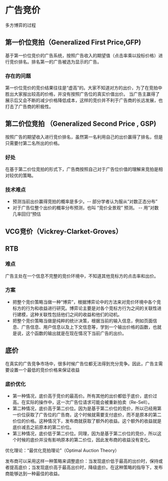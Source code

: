 # 广告竞价
多方博弈的过程
## 第一价位竞拍（Generalized First Price,GFP)
基于第一价位竞价的广告系统，按照广告收入的期望值（点击率乘以投标价格）进行竞价排名。排名第一的广告被选为显示的广告。
### 存在的问题
第一价位竞价的竞价结果往往是“虚高”的。大家不知道对方的出价，为了在竞拍中胜出大家报出较高的价格，并没有按照广告位的真实价值出价。
当广告主赢得了展示后又会不断的减少价格降低成本，这样的竞价并不利于广告商的长远发展，也打击了广告商的积极性。

## 第二价位竞拍 （Generalized Second Price , GSP)
按照广告的期望收入进行竞价排名，虽然第一名利用自己的出价赢得了排名，但是只需要付第二名所出的价格。
### 好处
在基于第二价位竞拍的形式下，广告商按照自己对于广告位价值的理解来竞拍是相对较优的策略。
### 技术难点
* 预测当前出价赢得竞拍的概率是多少。-- 部分学者认为服从“对数正态分布”
* 对于广告位整个出价的概率分布预测，也叫 “竞价全景观” 预测。 -- 用”对数几率回归“预估


## VCG竞价（Vickrey-Clarket-Groves）

## RTB
### 难点
广告主处在一个信息不完整的竞价环境中，不知道其他竞标方的点击率和出价。

### 方案
* 把整个竞价策略当做一种“博弈”，根据博弈论中的方法来对竞价环境中各个竞标方的行为和收益进行研究。博弈论主要是对各个竞标方行为之间的关联性进行建模，这种关联性包括他们之间的收益和他们的动机。
* 把整个竞价策略当做是纯粹的统计决策，根据当前的输入信息，例如页面信息、广告信息、用户信息以及上下文信息等，学到一个输出价格的函数，也就是说，这个函数的输出就是在现在情况下当前广告的出价。

## 底价
在真实的广告竞争市场中，很多时候广告位都无法得到充分竞争。因此，广告主需要设置一个最低的竞价价格来保证收益

### 底价优化
* 第一种情况，底价高于竞价的最高价。所有其他的出价都低于底价，底价过高。在实际的操作中，这一次广告位请求可能会被重新拍卖（Re-Sell）。
* 第二种情况，底价高于第二价位。因为是基于第二价位的竞价，所以已经用第一价位获取了广告位的广告商，这个时候就需要支付底价，而不是原本的第二价位的价格。这种情况下，发布商就获取了额外的收益。这个额外的收益就是底价减去之前原本的第二价位。
* 第三种情况，底价低于第二价位。同理，因为是基于第二价位的竞价，所以这个时候的底价并没有影响原本的第二价位，因此发布商的收益没有变化。

优化理论：“最优化竞拍理论”（Optimal Auction Theory）

发布商可以采用这样一种策略来调整底价：当发现底价低于最高的出价时，保持或者提高底价；当发现底价高于最高出价时，降级底价。在这种策略的指导下，发布商能够达到一种最佳的收益。